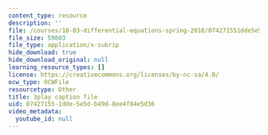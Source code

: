 ```yaml
---
content_type: resource
description: ''
file: /courses/18-03-differential-equations-spring-2010/074271551dde5e5db49d8ee4f84e5d36_sZ2qulI6GEk.vtt
file_size: 59803
file_type: application/x-subrip
hide_download: true
hide_download_original: null
learning_resource_types: []
license: https://creativecommons.org/licenses/by-nc-sa/4.0/
ocw_type: OCWFile
resourcetype: Other
title: 3play caption file
uid: 07427155-1dde-5e5d-b49d-8ee4f84e5d36
video_metadata:
  youtube_id: null
---
```

